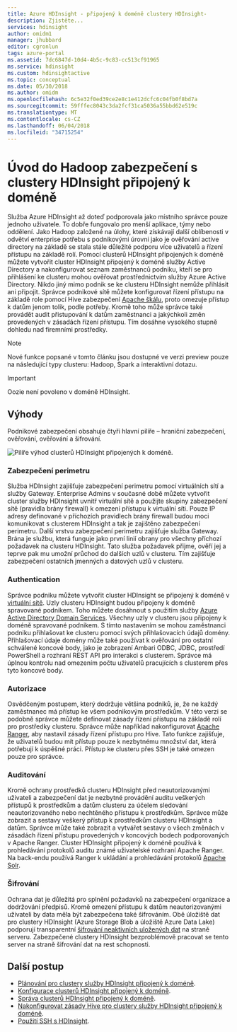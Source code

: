 ```yaml
---
title: Azure HDInsight - připojený k doméně clustery HDInsight-
description: Zjistěte...
services: hdinsight
author: omidm1
manager: jhubbard
editor: cgronlun
tags: azure-portal
ms.assetid: 7dc6847d-10d4-4b5c-9c83-cc513cf91965
ms.service: hdinsight
ms.custom: hdinsightactive
ms.topic: conceptual
ms.date: 05/30/2018
ms.author: omidm
ms.openlocfilehash: 6c5e32f0ed39ce2e8c1e412dcfc6c04fb0f8bd7a
ms.sourcegitcommit: 59fffec8043c3da2fcf31ca5036a55bbd62e519c
ms.translationtype: MT
ms.contentlocale: cs-CZ
ms.lasthandoff: 06/04/2018
ms.locfileid: "34715254"
---
```

# <a name="an-introduction-to-hadoop-security-with-domain-joined-hdinsight-clusters"></a>Úvod do Hadoop zabezpečení s clustery HDInsight připojený k doméně

Služba Azure HDInsight až doteď podporovala jako místního správce pouze jednoho uživatele. To dobře fungovalo pro menší aplikace, týmy nebo oddělení. Jako Hadoop založené na úlohy, které získávají další oblíbenosti v odvětví enterprise potřebu s podnikovými úrovni jako je ověřování active directory na základě se stala stále důležité podporu více uživatelů a řízení přístupu na základě rolí. Pomocí clusterů HDInsight připojených k doméně můžete vytvořit cluster HDInsight připojený k doméně služby Active Directory a nakonfigurovat seznam zaměstnanců podniku, kteří se pro přihlášení ke clusteru mohou ověřovat prostřednictvím služby Azure Active Directory. Nikdo jiný mimo podnik se ke clusteru HDInsight nemůže přihlásit ani připojit. Správce podnikové sítě můžete konfigurovat řízení přístupu na základě role pomocí Hive zabezpečení [Apache škálu](http://hortonworks.com/apache/ranger/), proto omezuje přístup k datům jenom tolik, podle potřeby. Kromě toho může správce také provádět audit přistupování k datům zaměstnanci a jakýchkoli změn provedených v zásadách řízení přístupu. Tím dosáhne vysokého stupně dohledu nad firemními prostředky.

> [!NOTE]
> Nové funkce popsané v tomto článku jsou dostupné ve verzi preview pouze na následující typy clusteru: Hadoop, Spark a interaktivní dotazu.

> [!IMPORTANT]
> Oozie není povoleno v doméně HDInsight.

## <a name="benefits"></a>Výhody
Podnikové zabezpečení obsahuje čtyři hlavní pilíře – hraniční zabezpečení, ověřování, ověřování a šifrování.

![Pilíře výhod clusterů HDInsight připojených k doméně](./media/apache-domain-joined-introduction/hdinsight-domain-joined-four-pillars.png).

### <a name="perimeter-security"></a>Zabezpečení perimetru
Služba HDInsight zajišťuje zabezpečení perimetru pomocí virtuálních sítí a služby Gateway. Enterprise Admins v současné době můžete vytvořit cluster služby HDInsight uvnitř virtuální sítě a použijte skupiny zabezpečení sítě (pravidla brány firewall) k omezení přístupu k virtuální síti. Pouze IP adresy definované v příchozích pravidlech brány firewall budou moci komunikovat s clusterem HDInsight a tak je zajištěno zabezpečení perimetru. Další vrstvu zabezpečení perimetru zajišťuje služba Gateway. Brána je službu, která funguje jako první linií obrany pro všechny příchozí požadavek na clusteru HDInsight. Tato služba požadavek přijme, ověří jej a teprve pak mu umožní průchod do dalších uzlů v clusteru. Tím zajišťuje zabezpečení ostatních jmenných a datových uzlů v clusteru.

### <a name="authentication"></a>Authentication
Správce podniku můžete vytvořit cluster HDInsight se připojený k doméně v [virtuální sítě](https://azure.microsoft.com/services/virtual-network/). Uzly clusteru HDInsight budou připojeny k doméně spravované podnikem. Toho můžete dosáhnout s použitím služby [Azure Active Directory Domain Services](../../active-directory-domain-services/active-directory-ds-overview.md). Všechny uzly v clusteru jsou připojeny k doméně spravované podnikem. S tímto nastavením se mohou zaměstnanci podniku přihlašovat ke clusteru pomocí svých přihlašovacích údajů domény. Přihlašovací údaje domény může také používat k ověřování pro ostatní schválené koncové body, jako je zobrazení Ambari ODBC, JDBC, prostředí PowerShell a rozhraní REST API pro interakci s clusterem. Správce má úplnou kontrolu nad omezením počtu uživatelů pracujících s clusterem přes tyto koncové body.

### <a name="authorization"></a>Autorizace
Osvědčeným postupem, který dodržuje většina podniků, je, že ne každý zaměstnanec má přístup ke všem podnikovým prostředkům. V této verzi se podobně správce můžete definovat zásady řízení přístupu na základě rolí pro prostředky clusteru. Správce může například nakonfigurovat [Apache Ranger](http://hortonworks.com/apache/ranger/), aby nastavil zásady řízení přístupu pro Hive. Tato funkce zajišťuje, že uživatelů budou mít přístup pouze k nezbytnému množství dat, která potřebují k úspěšné práci. Přístup ke clusteru přes SSH je také omezen pouze pro správce.

### <a name="auditing"></a>Auditování
Kromě ochrany prostředků clusteru HDInsight před neautorizovanými uživateli a zabezpečení dat je nezbytné provádění auditu veškerých přístupů k prostředkům a datům clusteru za účelem sledování neautorizovaného nebo nechtěného přístupu k prostředkům. Správce může zobrazit a sestavy veškerý přístup k prostředkům clusteru HDInsight a datům. Správce může také zobrazit a vytvářet sestavy o všech změnách v zásadách řízení přístupu provedených v koncových bodech podporovaných v Apache Ranger. Cluster HDInsight připojený k doméně používá k prohledávání protokolů auditu známé uživatelské rozhraní Apache Ranger. Na back-endu používá Ranger k ukládání a prohledávání protokolů [Apache Solr](http://hortonworks.com/apache/solr/).

### <a name="encryption"></a>Šifrování
Ochrana dat je důležitá pro splnění požadavků na zabezpečení organizace a dodržování předpisů. Kromě omezení přístupu k datům neautorizovanými uživateli by data měla být zabezpečena také šifrováním. Obě úložiště dat pro clustery HDInsight (Azure Storage Blob a úložiště Azure Data Lake) podporují transparentní [šifrování neaktivních uložených dat](../../storage/common/storage-service-encryption.md) na straně serveru. Zabezpečené clustery HDInsight bezproblémově pracovat se tento server na straně šifrování dat na rest schopnosti.

## <a name="next-steps"></a>Další postup
* [Plánování pro clustery služby HDInsight připojený k doméně](apache-domain-joined-architecture.md).
* [Konfigurace clusterů HDInsight připojený k doméně](apache-domain-joined-configure.md).
* [Správa clusterů HDInsight připojený k doméně](apache-domain-joined-manage.md).
* [Nakonfigurovat zásady Hive pro clustery služby HDInsight připojený k doméně](apache-domain-joined-run-hive.md).
* [Použití SSH s HDInsight](../hdinsight-hadoop-linux-use-ssh-unix.md#domainjoined).

